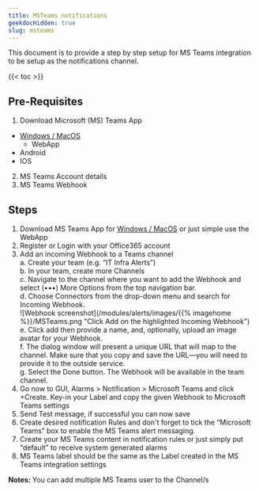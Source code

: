 ```yaml
---
title: MSTeams notifications
geekdocHidden: true
slug: msteams
---
```

This document is to provide a step by step setup for MS Teams integration to be setup as the notifications channel.

<!-- spellchecker-disable -->

{{< toc >}}

<!-- spellchecker-enable -->

## Pre-Requisites
1. Download Microsoft (MS) Teams App
* [Windows / MacOS](https://teams.microsoft.com/_#/discover)
	- WebApp 
* Android 
* IOS 
2. MS Teams Account details
3. MS Teams Webhook

## Steps
1. Download MS Teams App for [Windows / MacOS](https://teams.microsoft.com/_#/discover) or just simple use the WebApp
2. Register or Login with your Office365 account
3. Add an incoming Webhook to a Teams channel  
	a. Create your team (e.g. “IT Infra Alerts”)  
	b. In your team, create more Channels  
	c. Navigate to the channel where you want to add the Webhook and select (•••) More Options from the top navigation bar.  
	d. Choose Connectors from the drop-down menu and search for Incoming Webhook.  
		![Webhook screenshot](/modules/alerts/images/{{% imagehome %}}/MSTeams.png  "Click Add on the highlighted Incoming Webhook")  
	e. Click add then provide a name, and, optionally, upload an image avatar for your Webhook.  
	f. The dialog window will present a unique URL that will map to the channel. Make sure that you copy and save the URL—you will need to provide it to the outside service.  
	g. Select the Done button. The Webhook will be available in the team channel.  
4. Go now to GUI, Alarms > Notification >  Microsoft Teams and click +Create. Key-in your Label and copy the given Webhook to Microsoft Teams settings  
5. Send Test message, if successful you can now save
6. Create desired notification Rules and don't forget to tick the “Microsoft Teams” box to enable the MS Teams alert messaging.
7. Create your MS Teams content in notification rules or just simply put “default” to receive system generated alarms
8. MS Teams label should be the same as the Label created in the MS Teams integration settings

**Notes:** You can add multiple MS Teams user to the Channel/s
